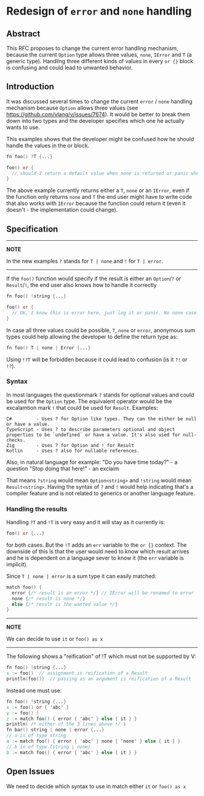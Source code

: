 # Redesign of `error` and `none` handling

## Abstract
This RFC proposes to change the current error handling mechanism, because the current `Option` type allows three values, `none`, `IError` and `T` (a generic type). Handling three different kinds of values in every `or {}` block is confusing and could lead to unwanted behavior.

## Introduction
It was discussed several times to change the current `error` / `none` handling mechanism because `Option` allows three values (see https://github.com/vlang/v/issues/7674).
It would be better to break them down into two types and the developer specifies which one he actually wants to use.

This examples shows that the developer might be confused how he should handle the values in the or block.
```v
fn foo() ?T {...}

foo() or {
  // should I return a default value when none is returned or panic when an error is returned?
}
```
The above example currently returns either a `T`, `none` or an `IError`, even if the function only returns `none` and `T` the end user might have to write code that also works with `IError` because the function could return it (even it doesn't - the implementation could change).

## Specification
---
**NOTE**

In the new examples `?` stands for `T | none` and `!` for `T | error`.

---

If the `foo()` function would specify if the result is either an `Option`/`?` or `Result`/`!`, the end user also knows how to handle it correctly
```v
fn foo() !string {...}

foo() or {
  // Ok, I know this is error here, just log it or panic. No none case happened that needs to be handled.
}
```

In case all three values could be possible, `T`, `none` or `error`, anonymous sum types could help allowing the developer to define the return type as:
```v
fn foo() T | none | Error {...}
```
Using `!?T` will be forbidden because it could lead to confusion (is it `?!` or `!?`).

### Syntax
In most languages the questionmark `?` stands for optional values and could be used for the `Option` type. The equivalent operator would be the excalamtion mark `!` that could be used for `Result`.
Examples:
```
C#         - Uses ? for Option like types. They can the either be null or have a value.
TypeScript - Uses ? to describe parameters optional and object properties to be `undefined` or have a value. It's also used for null-checks.
Zig        - Uses ? for Option and ! for Result
Kotlin     - Uses ? also for nullable references.
```
Also, in natural language for example:
"Do you have time today?" - a question
"Stop doing that here!" - an exclaim

That means `?string` would mean `Option<string>` and `!string` would mean `Result<string>`. Having the syntax of `?` and `!` would help indicating that's a compiler feature and is not related to generics or another language feature.

### Handling the results
Handling `?T` and `!T` is very easy and it will stay as it currently is:
```v
foo() or {...}
```
for both cases. But the `!T` adds an `err` variable to the `or {}` context. The downside of this is that the user would need to know which result arrives and he is dependent on a language sever to know it (the `err` variable is implicit).

Since `T | none | error` is a sum type it can easily matched:
```v
match foo() {
  error {/* result is an error */} // IError will be renamed to error
  none {/* result is none */}
  else {/* result is the wanted value */}
}
```
---
**NOTE**

We can decide to use `it` or `foo() as x`

---

The following shows a "reification" of !T which must not be supported by V:
```v
fn foo() !string {...}
x := foo()  // assignment is reification of a Result
println(foo())  // passing as an argument is reification of a Result
```
Instead one must use:
```v
fn foo() !string {...}
x := foo() or { 'abc' }
y := foo() !
z := match foo() { error { 'abc' } else { it } }
println( /* either of the 3 lines above */ )
fn bar() string | none | error {...}
// a is of type string
a := match foo() { error { 'abc' } none { 'none' } else { it } }
// b is of type (string | none)
b := match foo() { error { 'abc' } else { it } }
```

## Open Issues

We need to decide which syntax to use in match either `it` or `foo() as x`

